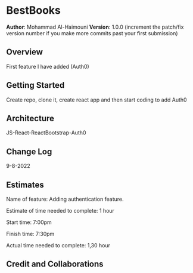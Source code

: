 # BestBooks

**Author**: Mohammad Al-Haimouni
**Version**: 1.0.0 (increment the patch/fix version number if you make more commits past your first submission)

## Overview
First feature I have added (Auth0) 

## Getting Started
Create repo, clone it, create react app and then start coding to add Auth0 

## Architecture
JS-React-ReactBootstrap-Auth0

## Change Log
9-8-2022

## Estimates

Name of feature: Adding authentication feature.

Estimate of time needed to complete: 1 hour

Start time: 7:00pm

Finish time: 7:30pm

Actual time needed to complete: 1,30 hour

## Credit and Collaborations
<!-- Give credit (and a link) to other people or resources that helped you build this application. -->
